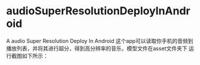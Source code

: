 # audioSuperResolutionDeployInAndroid
A audio Super Resolution Deploy In Android
这个app可以读取你手机的音频到播放列表，并将其进行超分，得到高分辨率的音乐，模型文件在asset文件夹下
运行截图如下所示：

